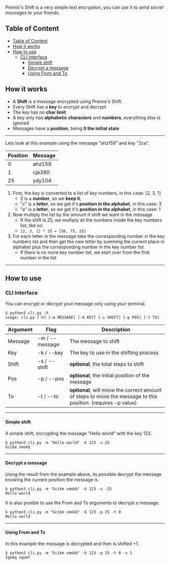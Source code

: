 Premio's Shift is a very simple text encryption, you can use it to send _secret messages_ to your friends.

## Table of Content

- [Table of Content](#table-of-content)
- [How it works](#how-it-works)
- [How to use](#how-to-use)
  - [CLI Interface](#cli-interface)
    - [Simple shift](#simple-shift)
    - [Decrypt a message](#decrypt-a-message)
    - [Using From and To](#using-from-and-to)

## How it works

- A **Shift** is a message encrypted using Premio's Shift.
- Every Shift has a **key** to encrypt and decrypt
- The key has no **char limit**
- A key only has **alphabetic characters** and **numbers**, everything else is ignored
- Messages have a **position**, being **0 the initial state**

---

Lets look at this example using the message "ahz159" and key "2ca".

| Position | Message |
| -------- | ------- |
| 0        | ahz159  |
| 1        | cja380  |
| 25       | ydy104  |

1. First, the key is converted to a list of key numbers, in this case: [2, 3, 1]
   - 2 is a **number**, so we **keep it**;
   - "c" is a **letter**, so we get it's **position in the alphabet**, in this case: 3
   - "a" is a **letter**, so we get it's **position in the alphabet**, in this case: 1
1. Now multiply the list by the amount if shift we want in the message
   - If the shift is 25, we multiply all the numbers inside the key numbers list, like so:
   - `[2, 3, 1] * 25 = [50, 75, 25]`
1. For each letter in the message take the corresponding number in the key numbers list and then get the new letter by summing the current place in alphabet plus the corresponding number in the key number list
   - If there is no more key number list, we start over from the first number in the list

---

## How to use

### CLI Interface

You can encrypt or decrypt yout message only using your terminal.

```shell
$ python3 cli.py -h
usage: cli.py [-h] [-m MESSAGE] [-k KEY] [-s SHIFT] [-p POS] [-t TO]
```

| Argument | Flag           | Description                                                                                                   |
| -------- | -------------- | ------------------------------------------------------------------------------------------------------------- |
| Message  | -m / --message | The message to shift                                                                                          |
| Key      | -k / --key     | The key to use in the shifting process                                                                        |
| Shift    | -s / --shift   | **optional**, the total steps to shift                                                                        |
| Pos      | -p / --pos     | **optional**, the initial position of the message                                                             |
| To       | -t / --to      | **optional**, will move the correct amount of steps to move the message to this position. (requires -p value) |

---

#### Simple shift

A simple shift, encrypting the message "Hello world" with the key 123.

```shell
$ python3 cli.py -m "Hello world" -k 123 -s 25
Gcikm vmokb
```

---

#### Decrypt a message

Using the result from the example above, its possible decrypt the message knowing the current position the message is.

```shell
$ python3 cli.py -m "Gcikm vmokb" -k 123 -s -25
Hello world
```

It is also posible to use the From and To arguments to decrypt a message.

```shell
$ python3 cli.py -m "Gcikm vmokb" -k 123 -p 25 -t 0
Hello world
```

---

#### Using From and To

In this example the message is decrypted and then is shifted +1.

```shell
$ python3 cli.py -m "Gcikm vmokb" -k 123 -p 25 -t 0 -s 1
Igomq xqumf
```
